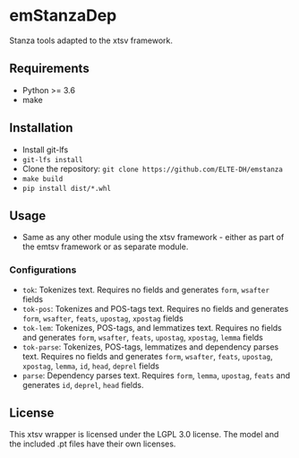 # emStanzaDep
Stanza tools adapted to the xtsv framework.

## Requirements
- Python >= 3.6
- make

## Installation
- Install git-lfs
- `git-lfs install`
- Clone the repository: `git clone https://github.com/ELTE-DH/emstanza`
- `make build`
- `pip install dist/*.whl`

## Usage
- Same as any other module using the xtsv framework - either as part of the emtsv framework or as separate module.

### Configurations

- `tok`: Tokenizes text. Requires no fields and generates `form`, `wsafter` fields
- `tok-pos`: Tokenizes and POS-tags text. Requires no fields and generates `form`, `wsafter`, `feats`, `upostag`, `xpostag` fields
- `tok-lem`: Tokenizes, POS-tags, and lemmatizes text. Requires no fields and generates `form`, `wsafter`, `feats`, `upostag`, `xpostag`, `lemma` fields
- `tok-parse`: Tokenizes, POS-tags, lemmatizes and dependency parses text. Requires no fields and generates `form`, `wsafter`, `feats`, `upostag`, `xpostag`, `lemma`, `id`, `head`, `deprel` fields
- `parse`: Dependency parses text. Requires `form`, `lemma`, `upostag`, `feats` and generates `id`, `deprel`, `head` fields.

## License
This xtsv wrapper is licensed under the LGPL 3.0 license. The model and the included .pt files have their own licenses.



